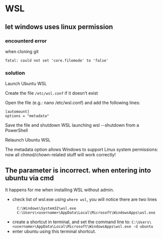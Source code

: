 # WSL

## let windows uses linux permission

### encounterd error

when cloning git

```
fatal: could not set 'core.filemode' to 'false'
```

### solution

Launch Ubuntu WSL

Create the file `/etc/wsl.conf` if it doesn’t exist

Open the file (e.g.: nano /etc/wsl.conf) and add the following lines:

```
[automount]
options = "metadata"
```

Save the file and shutdown WSL launching wsl --shutdown from a PowerShell

Relaunch Ubuntu WSL

The metadata option allows Windows to support Linux system permissions: now all chmod/chown-related stuff will work correctly!

## The parameter is incorrect. when entering into ubuntu via cmd

It happens for me when installing WSL without admin.

- check list of wsl.exe using `where wsl`, you will notice there are two lines
  ```
    C:\Windows\System32\wsl.exe
    C:\Users\<username>\AppData\Local\Microsoft\WindowsApps\wsl.exe
  ```
- create a shortcut in terminal, and set the command line to: `C:\Users\<username>\AppData\Local\Microsoft\WindowsApps\wsl.exe -d ubuntu`
- enter ubuntu using this terminal shortcut.
